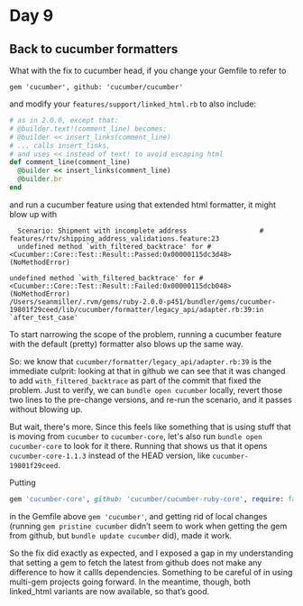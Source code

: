 # Day 9

## Back to cucumber formatters

What with the fix to cucumber head, if you change your Gemfile to refer to

```
gem 'cucumber', github: 'cucumber/cucumber'
```

and modify your `features/support/linked_html.rb` to also include:

```ruby
# as in 2.0.0, except that:
# @builder.text!(comment_line) becomes:
# @builder << insert_links(comment_line)
# ... calls insert_links,
# and uses << instead of text! to avoid escaping html
def comment_line(comment_line)
  @builder << insert_links(comment_line)
  @builder.br
end
```

and run a cucumber feature using that extended html formatter, it might blow up with

```
  Scenario: Shipment with incomplete address                  # features/rtv/shipping_address_validations.feature:23
  undefined method `with_filtered_backtrace' for #<Cucumber::Core::Test::Result::Passed:0x00000115dc3d48> (NoMethodError)

undefined method `with_filtered_backtrace' for #<Cucumber::Core::Test::Result::Failed:0x00000115dcb048> (NoMethodError)
/Users/seanmiller/.rvm/gems/ruby-2.0.0-p451/bundler/gems/cucumber-19801f29ceed/lib/cucumber/formatter/legacy_api/adapter.rb:39:in
`after_test_case'
```

To start narrowing the scope of the problem, running a cucumber feature with the
default (pretty) formatter also blows up the same way.

So: we know that `cucumber/formatter/legacy_api/adapter.rb:39` is the immediate
culprit: looking at that in github we can see that it was changed to add
`with_filtered_backtrace` as part of the commit that fixed the problem.  Just to
verify, we can `bundle open cucumber` locally, revert those two lines to the
pre-change versions, and re-run the scenario, and it passes without blowing up.

But wait, there's more.  Since this feels like something that is using stuff
that is moving from `cucumber` to `cucumber-core`, let's also run `bundle open
cucumber-core` to look for it there.  Running that shows us that it opens
`cucumber-core-1.1.3` instead of the HEAD version, like `cucumber-19801f29ceed`.

Putting

```ruby
gem 'cucumber-core', github: 'cucumber/cucumber-ruby-core', require: false
```

in the Gemfile above `gem 'cucumber'`, and getting rid of local changes (running
`gem pristine cucumber` didn’t seem to work when getting the gem from github,
but `bundle update cucumber` did), made it work.

So the fix did exactly as expected, and I exposed a gap in my understanding that
setting a gem to fetch the latest from github does not make any difference to
how it callls dependencies.  Something to be careful of in using multi-gem
projects going forward.  In the meantime, though, both linked_html variants are
now available, so that’s good.
